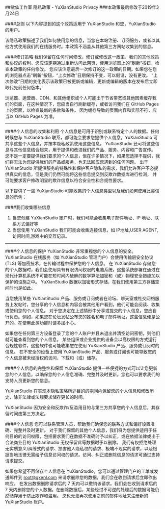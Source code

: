 ##欲仙工作室 隐私政策 - YuXianStudio Privacy
###本政策最后修改于2019年3月24日

####总则
以下内容提到的这个政策适用于 YuXianStudio 和您，YuXianStudio 的用户。

该隐私政策描述了我们如何使用您的信息，当您在本站注册、订阅服务，或者以其他方式使用我们的在线服务时。本政策不涵盖从其他第三方网站收集到的信息。

####修订策略
我们保留在任何时间修改，修订或修改这一政策、我们的其他政策和协议的权利。您应该定期通过重新访问此网页，使用浏览器上的“刷新”按钮，检查本政策的任何修改。 您应该注意最后一次修订的这一政策的日期。如果您在您的浏览器点击“刷新”按钮，“上次修改”日期保持不变，可以假设，没有更改。 “上次修改”日期的变化表示该政策已被更新或编辑，更新或编辑的版本在发布后立即取代先前任何版本。

浏览器、运营商、CDN、和其他组织或个人可能出于节省带宽或其他因素缓存我们的页面，在这种情况下，您应当自行刷新缓存，或者访问我们在 GitHub Pages 上的页面，以检查最新的条款和条件。 因为缓存导致的页面内容和实际不符，应当以 GitHub Pages 为准。

--------------------------------------

####个人信息的收集和利用
个人信息是可用于识别或联系特定个人的数据。任何时候您与 YuXianStudio 联系，都可能会要求您提供个人信息。YuXianStudio 可共享这些个人信息，并按本隐私政策使用这些信息。 YuXianStudio 还可将这些信息与其他信息结合起来，用于提供和改进我们的产品、服务、内容和广告宣传。 您不是一定要提供我们要求的个人信息，但在许多情况下，如果您选择不提供，我们将无法为您提供我们的产品或服务，也无法回应您遇到的任何问题。 出于 YuXianStudio 所提供服务的特殊性和保护客户隐私的需求，我们允许客户不必提供真实的信息，但是我们仍然可能将这些信息提交到反欺诈数据库进行检测， 并可能要求客户修改明显的欺诈信息以符合安全性和合规性要求。

以下提供了一些 YuXianStudio 可能收集的个人信息类型以及我们如何使用此类信息的示例：

####我们收集哪些信息
1.	当您创建 YuXianStudio 账户时，我们可能会收集电子邮件地址、IP 地址、联系方式偏好等
2.	当您使用 YuXianStudio 我们可能会收集连接信息，如 IP地址,USER AGENT,访问时间,游戏中的交互记录。

--------------------------------------

####个人信息的保护
YuXianStudio 非常重视您的个人信息的安全。YuXianStudio 在线服务（如 YuXianStudio 管理门户）会使用传输层安全协议 (TLS) 等加密技术，在传输过程中保护您的个人信息。 在 YuXianStudio 存储您的个人数据时，我们会使用具有有限访问权限的电脑系统，这些系统部署在通过在现代计算机系统不可能在短时间内破解的数学算法加密和（或）物理安全措施加以保护的设施之中。 YuXianStudio 数据以加密形式存储，在我们使用第三方存储空间时也是如此。

当您使用某些 YuXianStudio 产品、服务或订阅或者在论坛、聊天室或社交网络服务上发帖时，您分享的个人信息和内容会被其他用户看到，他们可能会阅读、收集或使用您的个人信息。 对于您决定在上述情形中分享或提交的个人信息，您应自行负责。例如，如果您在论坛发帖公布您的姓名和电子邮件地址，这些信息便是公开的。在使用此类功能时请多加小心。

如果您在任何第三方设备登录了您的个人账户并且未退出并清空访问密钥，则他们就可能查看到您的个人信息。 某些组织或企业提供的设备会以高权限的方式运行合规性软件，这些软件也可能收集您在使用 YuXianStudio 产品、服务或订阅时的信息。 在不安全的设备上使用 YuXianStudio 产品、服务或订阅也可能导致您的个人信息被未经授权的访问、下载和（或）储存。

####个人信息的完整性和保留
YuXianStudio 提供一些便捷的方式可以让您更新您的个人信息，以确保您的个人信息准确、完整并及时更新。您也可以要求我们的支持人员更新您的信息。

YuXianStudio 在实现本隐私策略所述目的的期间内保留您的个人信息和修改历史，除非法律或法规要求储存更长的时间。

YuXianStudio 因为安全和反欺诈/反滥用目的与第三方共享您的个人信息后，其存留时间由第三方决定。

####个人信息
您可以联系管理人员，帮助我们确保您的联系方式和偏好设置准确、完整并及时更新。 对于我们保留的其他个人信息，我们将为您提供适用于任何目的的访问权限，包括要求我们在数据不准确时予以纠正，或在依据法律或出于合法商业目的 YuXianStudio 无权保留此等数据时予以删除。 我们有权拒绝处理无实质意义/纠缠式的请求、损害他人隐私权的请求、极端不现实的请求，以及根据当地法律无需给予信息访问权的请求。访问、纠正或删除信息的请求可通过支持请求提交。

如果您希望不再储存个人信息在 YuXianStudio，您可以通过管理门户的工单或发送邮件到 root@gxenl.com 来请求删除您的数据，我们会在收到请求后立即作出响应。 在发出数据删除请求后的 7 天内可以撤销该请求。我们会在收到请求后的 7 天内删除您的个人数据。在删除数据后，某些经过不可逆的处理后的数据可能仍然储存用于防止欺诈和滥用。 您也无法再次使用之前的邮件地址来注册新的 YuXianStudio 账户。